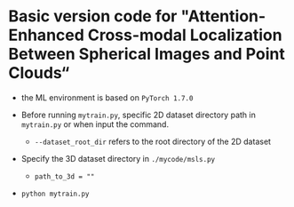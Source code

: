 # Basic version code for "Attention-Enhanced Cross-modal Localization Between Spherical Images and Point Clouds“

+ the ML environment is based on `PyTorch 1.7.0`

+ Before running `mytrain.py`, specific 2D dataset directory path in `mytrain.py` or when input the command.

  - `--dataset_root_dir` refers to the root directory of the 2D dataset

+ Specify the 3D dataset directory in `./mycode/msls.py`

  - `path_to_3d = ""`

+ `python mytrain.py`
